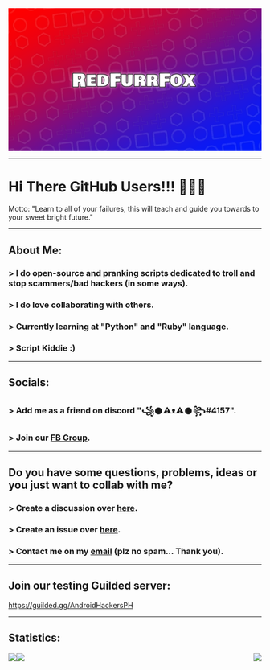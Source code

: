 <img align="center" src="https://github.com/RedFurrFox/RedFurrFox/blob/RedFurrFox-Main/.resources/Banner.png?raw=true">


---

# Hi There GitHub Users!!! 👋👋👋 #
 Motto: "Learn to all of your failures, this will teach and guide you towards to your sweet bright future."

---

## About Me: ##
###  > I do open-source and pranking scripts dedicated to troll and stop scammers/bad hackers (in some ways). ###
###  > I do love collaborating with others. ###
###  > Currently learning at "Python" and "Ruby" language. ###
###  > Script Kiddie :) ###

---

## Socials: ##
###  > Add me as a friend on discord "꧁𒊹⚠ᴥ⚠𒊹꧂#4157". ###
###  > Join our [FB Group](https://www.facebook.com/groups/1778790372291663). ###

---

## Do you have some questions, problems, ideas or you just want to collab with me? ##
###  > Create a discussion over [here](https://github.com/RedFurrFox/RedFurrFox/discussions). ###
###  > Create an issue over [here](https://github.com/RedFurrFox/RedFurrFox/issues). ###
###  > Contact me on my [email](mailto:redfurryfoxgaming@gmail.com) (plz no spam... Thank you). ###

---

## Join our testing Guilded server: ##

https://guilded.gg/AndroidHackersPH

---

## Statistics: ##
<p1>
  <img align="left" src="https://github-readme-stats.vercel.app/api?username=RedFurrFox&count_private=true&theme=dark&show_icons=true)">
  <img src="https://github-readme-streak-stats.herokuapp.com?user=RedFurrFox&theme=dark-smoky">
</p1>
<p2>
  <img align="right" src="https://komarev.com/ghpvc/?username=RedFurrFox">
</p2>
